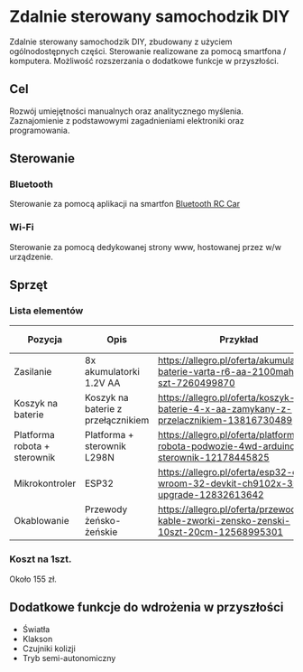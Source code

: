 # Zdalnie sterowany samochodzik DIY
Zdalnie sterowany samochodzik DIY, zbudowany z użyciem ogólnodostępnych części. Sterowanie realizowane za pomocą smartfona / komputera. Możliwość rozszerzania o dodatkowe funkcje w przyszłości.

## Cel
Rozwój umiejętności manualnych oraz analitycznego myślenia. Zaznajomienie z podstawowymi zagadnieniami elektroniki oraz programowania.

## Sterowanie
### Bluetooth
Sterowanie za pomocą aplikacji na smartfon [Bluetooth RC Car](https://play.google.com/store/apps/details?id=braulio.calle.bluetoothRCcontroller&hl=en_US&pli=1)

### Wi-Fi
Sterowanie za pomocą dedykowanej strony www, hostowanej przez w/w urządzenie.

## Sprzęt
### Lista elementów
| Pozycja | Opis | Przykład | Przybliżona cena |
|---|---|---|---|
| Zasilanie | 8x akumulatorki 1.2V AA | https://allegro.pl/oferta/akumulatorki-baterie-varta-r6-aa-2100mah-8-szt-7260499870 | 50,- |
| Koszyk na baterie | Koszyk na baterie z przełącznikiem | https://allegro.pl/oferta/koszyk-na-baterie-4-x-aa-zamykany-z-przelacznikiem-13816730489 | 4 ,-
| Platforma robota + sterownik | Platforma + sterownik L298N | https://allegro.pl/oferta/platforma-robota-podwozie-4wd-arduino-sterownik-12178445825 | 66 ,- |
| Mikrokontroler | ESP32 | https://allegro.pl/oferta/esp32-esp-wroom-32-devkit-ch9102x-30pin-upgrade-12832613642 | 32 ,-
| Okablowanie | Przewody żeńsko-żeńskie | https://allegro.pl/oferta/przewody-kable-zworki-zensko-zenski-10szt-20cm-12568995301 | 3 ,-

### Koszt na 1szt.
Około 155 zł.

## Dodatkowe funkcje do wdrożenia w przyszłości
- Światła
- Klakson
- Czujniki kolizji
- Tryb semi-autonomiczny
